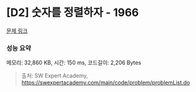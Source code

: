 # [D2] 숫자를 정렬하자 - 1966 

[문제 링크](https://swexpertacademy.com/main/code/problem/problemDetail.do?contestProbId=AV5PrmyKAWEDFAUq) 

### 성능 요약

메모리: 32,860 KB, 시간: 150 ms, 코드길이: 2,206 Bytes



> 출처: SW Expert Academy, https://swexpertacademy.com/main/code/problem/problemList.do